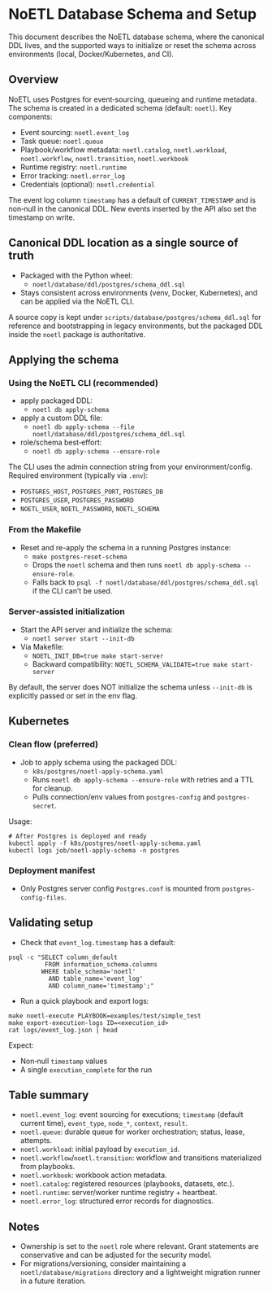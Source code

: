 # NoETL Database Schema and Setup

This document describes the NoETL database schema, where the canonical DDL lives, and the supported ways to initialize or reset the schema across environments (local, Docker/Kubernetes, and CI).

## Overview

NoETL uses Postgres for event‑sourcing, queueing and runtime metadata. The schema is created in a dedicated schema (default: `noetl`). Key components:

- Event sourcing: `noetl.event_log`
- Task queue: `noetl.queue`
- Playbook/workflow metadata: `noetl.catalog`, `noetl.workload`, `noetl.workflow`, `noetl.transition`, `noetl.workbook`
- Runtime registry: `noetl.runtime`
- Error tracking: `noetl.error_log`
- Credentials (optional): `noetl.credential`

The event log column `timestamp` has a default of `CURRENT_TIMESTAMP` and is non‑null in the canonical DDL. New events inserted by the API also set the timestamp on write.

## Canonical DDL location as a single source of truth

- Packaged with the Python wheel:
  - `noetl/database/ddl/postgres/schema_ddl.sql`
- Stays consistent across environments (venv, Docker, Kubernetes), and can be applied via the NoETL CLI.

A source copy is kept under `scripts/database/postgres/schema_ddl.sql` for reference and bootstrapping in legacy environments, but the packaged DDL inside the `noetl` package is authoritative.

## Applying the schema

### Using the NoETL CLI (recommended)

- apply packaged DDL:
  - `noetl db apply-schema`
- apply a custom DDL file:
  - `noetl db apply-schema --file noetl/database/ddl/postgres/schema_ddl.sql`
- role/schema best‑effort:
  - `noetl db apply-schema --ensure-role`

The CLI uses the admin connection string from your environment/config. Required environment (typically via `.env`):

- `POSTGRES_HOST`, `POSTGRES_PORT`, `POSTGRES_DB`
- `POSTGRES_USER`, `POSTGRES_PASSWORD`
- `NOETL_USER`, `NOETL_PASSWORD`, `NOETL_SCHEMA`

### From the Makefile

- Reset and re-apply the schema in a running Postgres instance:
  - `make postgres-reset-schema`
  - Drops the `noetl` schema and then runs `noetl db apply-schema --ensure-role`.
  - Falls back to `psql -f noetl/database/ddl/postgres/schema_ddl.sql` if the CLI can’t be used.

### Server‑assisted initialization 

- Start the API server and initialize the schema:
  - `noetl server start --init-db`
- Via Makefile:
  - `NOETL_INIT_DB=true make start-server`
  - Backward compatibility: `NOETL_SCHEMA_VALIDATE=true make start-server`

By default, the server does NOT initialize the schema unless `--init-db` is explicitly passed or set in the env flag.

## Kubernetes

### Clean flow (preferred)

- Job to apply schema using the packaged DDL:
  - `k8s/postgres/noetl-apply-schema.yaml`
  - Runs `noetl db apply-schema --ensure-role` with retries and a TTL for cleanup.
  - Pulls connection/env values from `postgres-config` and `postgres-secret`.

Usage:

```
# After Postgres is deployed and ready
kubectl apply -f k8s/postgres/noetl-apply-schema.yaml
kubectl logs job/noetl-apply-schema -n postgres
```

### Deployment manifest

- Only Postgres server config `Postgres.conf` is mounted from `postgres-config-files`.

## Validating setup

- Check that `event_log.timestamp` has a default:

```
psql -c "SELECT column_default
          FROM information_schema.columns
         WHERE table_schema='noetl'
           AND table_name='event_log'
           AND column_name='timestamp';"
```

- Run a quick playbook and export logs:

```
make noetl-execute PLAYBOOK=examples/test/simple_test
make export-execution-logs ID=<execution_id>
cat logs/event_log.json | head
```

Expect:
- Non‑null `timestamp` values
- A single `execution_complete` for the run

## Table summary

- `noetl.event_log`: event sourcing for executions; `timestamp` (default current time), `event_type`, `node_*`, `context`, `result`.
- `noetl.queue`: durable queue for worker orchestration; status, lease, attempts.
- `noetl.workload`: initial payload by `execution_id`.
- `noetl.workflow`/`noetl.transition`: workflow and transitions materialized from playbooks.
- `noetl.workbook`: workbook action metadata.
- `noetl.catalog`: registered resources (playbooks, datasets, etc.).
- `noetl.runtime`: server/worker runtime registry + heartbeat.
- `noetl.error_log`: structured error records for diagnostics.

## Notes

- Ownership is set to the `noetl` role where relevant. Grant statements are conservative and can be adjusted for the security model.
- For migrations/versioning, consider maintaining a `noetl/database/migrations` directory and a lightweight migration runner in a future iteration.


